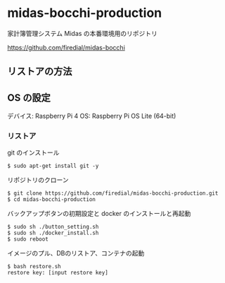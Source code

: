 # midas-bocchi-production

家計簿管理システム Midas の本番環境用のリポジトリ

https://github.com/firedial/midas-bocchi

## リストアの方法

## OS の設定

デバイス: Raspberry Pi 4
OS: Raspberry Pi OS Lite (64-bit)

### リストア

git のインストール

```
$ sudo apt-get install git -y
```

リポジトリのクローン

```
$ git clone https://github.com/firedial/midas-bocchi-production.git
$ cd midas-bocchi-production
```

バックアップボタンの初期設定と docker のインストールと再起動

```
$ sudo sh ./button_setting.sh
$ sudo sh ./docker_install.sh
$ sudo reboot
```

イメージのプル、DBのリストア、コンテナの起動

```
$ bash restore.sh
restore key: [input restore key]
```
